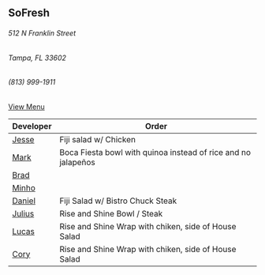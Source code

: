 
## SoFresh
###### 512 N Franklin Street
###### Tampa, FL 33602
###### (813) 999-1911

[View Menu](https://ordering.chownow.com/order/1667/locations)


Developer     | Order
--------------|---------------------
[Jesse](https://github.com/jessecurry)              | Fiji salad w/ Chicken
[Mark](http://github.com/mark-smithtb)              | Boca Fiesta bowl with quinoa instead of rice and no jalapeños
[Brad](https://github.com/bself)                    | 
[Minho](https://github.com/minhochoi)               | 
[Daniel](https://github.come/dtartaglia)            | Fiji Salad w/ Bistro Chuck Steak
[Julius](https://github.com/jbzozowski)             | Rise and Shine Bowl / Steak
[Lucas](https://github.com/LucasClaude)             | Rise and Shine Wrap with chiken, side of House Salad
[Cory]()                                            | Rise and Shine Wrap with chiken, side of House Salad
